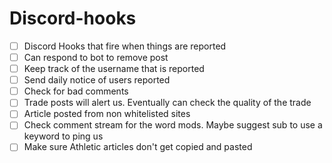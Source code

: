 # Discord-hooks

- [ ] Discord Hooks that fire when things are reported
- [ ] Can respond to bot to remove post
- [ ] Keep track of the username that is reported
- [ ] Send daily notice of users reported
- [ ] Check for bad comments
- [ ] Trade posts will alert us. Eventually can check the quality of the trade
- [ ] Article posted from non whitelisted sites
- [ ] Check comment stream for the word mods. Maybe suggest sub to use a keyword to ping us
- [ ] Make sure Athletic articles don't get copied and pasted
